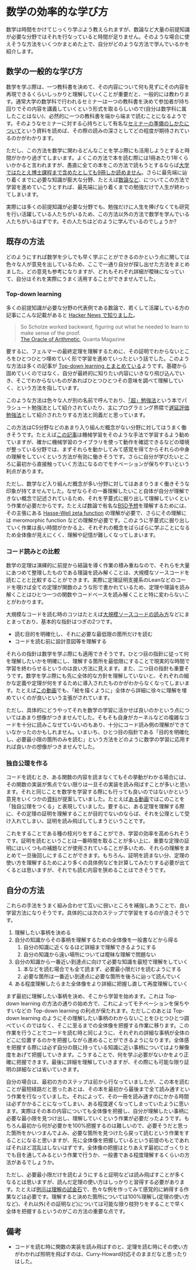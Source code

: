 # 数学の効率的な学び方

数学は時間をかけてじっくり学ぶよう教えられますが、数論など大量の前提知識が必要な分野ではそれを行なっていると時間が足りません。そのような場合に使えそうな方法をいくつかまとめた上で、自分がどのような方法で学んでいるかを紹介します。

## 数学の一般的な学び方

数学を学ぶ際は、一つ教科書を決めて、その内容について何も見ずにその内容を再現できるくらいしっかりと理解していくことが重要だと、一般的には教わります。通常大学の数学科で行われるセミナーは一つの教科書を決めて参加者が持ち回りでその内容を講義していくという形式を取るらしいので(自分は数学科に属したことはない)、必然的に一つの教科書を端から端まで読むことになるようです。そのようなセミナーに対する心持ちとして有名な[セミナーの準備のしかたについて](https://www.ms.u-tokyo.ac.jp/~yasuyuki/sem.htm)という資料を読めば、その際の読みの深さとしてどの程度が期待されているのかがわかります。

ただし、この方法を数学に関わるどんなことを学ぶ際にも活用しようとすると時間がかかり過ぎてしまいます。よくこの方法で本を読む際には1冊あたり1年くらいかかると言われますが、愚直に全ての本をこの方法で読もうとするならば[大学ではたとえ博士課程まで含めたとしても9冊しか読めません](https://jp.quora.com/%E6%95%B0%E5%AD%A6%E6%9B%B8%E3%81%AF%E4%B8%80%E5%86%8A%E8%AA%AD%E3%82%80%E3%81%AE%E3%81%AB%E4%B8%80%E5%B9%B4%E3%81%8B%E3%81%8B%E3%82%8B-%E3%81%AA%E3%81%A9%E3%81%A8%E3%82%88%E3%81%8F%E8%81%9E%E3%81%8D%E3%81%BE)。さらに最先端に辿り着くまでに必要な知識が膨大な分野、たとえば[数論など](https://mathoverflow.net/questions/354542/how-and-when-do-i-learn-so-much-mathematics)、についてこの方法で学習を進めていこうとすれば、最先端に辿り着くまでの勉強だけで人生が終わってしまいます。

実際には多くの前提知識が必要な分野でも、勉強だけに人生を捧げなくても研究を行い活躍している人たちがいるため、この方法以外の方法で数学を学んでいる人たちがいるはずです。その人たちはどのように学んでいるのでしょうか?

## 既存の方法

どのようにすれば数学を少しでも早く学ぶことができるのかという点に関しては色々な人が意見を出しているため、ここで一通り自分が探し出せた方法をまとめました。どの意見も参考になりますが、どれもそれぞれ詳細が曖昧になっていて、自分はそれを実際にうまく活用することができませんでした。

### Top-down learning

多くの前提知識が必要な分野の代表例である数論で、若くして活躍している方の記事にこんな記載があると [Hacker News で知りました](https://news.ycombinator.com/item?id=18940967)。
> So Scholze worked backward, figuring out what he needed to learn to make sense of the proof.  
> [The Oracle of Arithmetic](https://www.quantamagazine.org/peter-scholze-and-the-future-of-arithmetic-geometry-20160628), Quanta Magazine

要するに、フェルマーの最終定理を理解するために、その証明でわからないところをひとつひとつ埋めていく形で学習を進めていったという話でした。このような方法は多くの記事が [Top-down learning とまとめている](https://journeyinmath.wordpress.com/2021/04/13/top-down-approach-of-learning/)ようです。基礎から固めていくのではなく、自分が最終的に知りたい内容にいきなり飛び込んでいき、そこでわからないものがあればひとつひとつその意味を調べて理解していく、という方法を指しています。

このような方法は色々な人が別の名前で呼んでおり、[「超」勉強法](https://bookclub.kodansha.co.jp/product?item=0000177553)という本でパラシュート勉強法として紹介されていたり、主にプログラミング界隈で[遅延評価勉強法](https://lukesilvia.hatenablog.com/entry/20080402/1207149044)として紹介されたりする方法と同義だと思っています。

この方法はCS分野などのあまり入り組んだ概念がない分野に対してはうまく働きそうです。たとえば[この記事](https://machinelearningmastery.com/youre-wrong-machine-learning-not-hard/)は機械学習をそのような手法で学習するよう勧めていますが、確かに機械学習のライブラリを使って動作を確認できるなどの環境が整っている分野では、まずそれらを動かしてみて感覚を得てからそれらの中身の理解をしていくという方法が有効に働きそうです。さらに自分が学びたいところに最初から直接触っていく方法になるのでモチベーションが保ちやすいという利点があります。

ただし、数学など入り組んだ概念が多い分野に対してはあまりうまく働きそうな印象が持てませんでした。なぜならその一番理解したいこと自体が自分が理解できない概念で記述されているため、それを芋蔓式に掘り出して理解していくという作業が必要だからです。たとえば数論で有名な[BSD予想](https://en.wikipedia.org/wiki/Birch_and_Swinnerton-Dyer_conjecture)を理解するためには、その主張にある [Hasse-Weil zeta function](https://en.wikipedia.org/wiki/Hasse%E2%80%93Weil_zeta_function) の理解が必要で、さらにその理解には meromorphic function などの理解が必要です。このように芋蔓式に掘り出していく作業は長い時間がかかる上、それぞれの概念をばらばらに学ぶことになるため全体像が見えにくく、理解や記憶が難しくなってしまいます。

### コード読みとの比較

数学の定理は演繹的に前提から結論を導く作業の積み重ねなので、それらを大量にあつめて整理したものである理論を読み解くことは、大規模なソースコードを読むことと比較することができます。実際に定理証明支援系のLeanなどのコードを覗けば全ての定理が関数のような形で書かれているため、定理や理論を読み解くことはひとつ一つの関数やコードベースを読み解くことと特に変わらないことがわかります。

大規模なコードを読む時のコツはたとえば[大規模ソースコードの読み方](https://speakerdeck.com/sat/da-gui-mo-sosukodofalsedu-mifang)などにまとまっており、基本的な指針はつぎの2つです。
- 読む目的を明確化し、それに必要な最低限の箇所だけを読む
- コードを読む前に設計意図等を理解する

それらの指針は数学を学ぶ際にも適用できそうです。ひとつ目の指針に従って何を理解したいかを明確にし、理解する箇所を最低限にすることで現実的な時間で学習を終わらせるというのは良い方法に見えます。また、二つ目の指針も重要そうです。数学を学ぶ際にも先に全体的な方針を理解していないと、それぞれの細かな定義や定理が何をするために導入されたものかがわからなくなってしまいます。たとえば[この動画](https://www.youtube.com/watch?v=q-3IWEyfFQg)でも、「絵を描くように」全体から詳細に徐々に理解を埋めていくのが良いという主張がされています。

ただし、具体的にどうやってそれを数学の学習に活かせば良いのかという点についてはあまり想像がつきませんでした。そもそも自身がカーネルなどの複雑なコードを十分に読みこなせていないのもあり、十分にコード読み側の理解ができていなかったのかもしれません。いまいち、ひとつ目の指針である「目的を明確化し、必要最小限の箇所のみを読む」という方法をどのように数学の学習に応用すれば良いかの想像がつきませんでした。

### 独自公理を作る

コードを読むとき、ある関数の内容を読まなくてもその挙動がわかる場合には、その関数の実装が焦点でない限りは一旦その実装を読み飛ばすことが多いと思います。それと同じことを数学を学習する際にも行っても良いのではないかという意見をいくつかの[資料](http://www.r.dendai.ac.jp/misc/how_to_study_maths.pdf)が提案していました。たとえば[ある動画](https://www.youtube.com/watch?v=pBPyKuRhX8M)ではこのことを「独自公理をつくる」と表現していました。要するに、ある定理を理解する際に、その定理の証明を理解することが目的でないのならば、それを公理として受け入れてしまい、証明を読み飛ばしてしまうということです。

これをすることである種の枝刈りをすることができ、学習の効率を高められそうです。証明を読むということは一番時間を取ることが多い上に、重要な定理の証明にはいくつもの補題などが使用されていることが多いため、それらの理解をまとめて一旦後回しにすることができます。もちろん、証明を読まない分、定理の使い方を理解するためにより多くの具体例などを計算してみたりする必要が出てくるとは思いますが、それでも読む内容を狭めることはできそうです。

## 自分の方法

これらの手法をうまく組み合わせて互いに弱いところを補強しあうことで、良い学習方法になりそうです。具体的には次のステップで学習をするのが良さそうです。

1. 理解したい事柄を決める
1. 自分の知識からその事柄を理解するための全体像を一般書などから得る
    1. 自分の知識に近くなるほど詳細まで理解できるようにする
    1. 自分の知識から遠い場所については曖昧な理解で問題ない
1. 自分の知識から一番近い到達点に向けて必要な知識を最短で理解をしていく
    1. 本などを読む場合でも全て読まず、必要最小限だけを読むようにする
    1. 必要な箇所は一番近い到達点に必要な箇所を後ろに辿って読んでいく
1. ある程度理解したらまた全体像をより詳細に把握し直して再度理解していく

まず最初に理解したい事柄を決め、そこから学習を始めます。これは Top-down learning の方法の通りの始め方で、これによってモチベーションを保ちやすいなどの Top-down learning の利点が保たれます。ただしこのあとは Top-down learning のようにその理解したい事柄のわからないことをひとつひとつ調べていくのではなく、そこに至るまでの全体像を把握する作業に移ります。この作業を行うことでコードを読む時と同じように、それぞれの詳細な事柄が全体のどこに位置するのかを把握しながら進めることができるようになります。全体感を把握する際には必ず自分の既に持っている知識に近い事柄についてはより解像度をあげて把握していきます。こうすることで、何を学ぶ必要がないかをより正確に把握できます。最後に詳細を理解していきますが、その際にも可能な限り証明の詳細などは省いていきます。

自分の場合は、最初の方のステップは前から行なっていましたが、この本を読むことが最短経路だと思ったあとは、その本を最初から最後まで全て読み通すという作業を行なっていました。それによって、その一冊を読み通すのにかかる時間は必ずかかることになってしまい、ある程度遅くなってしまっていたように思います。実際はその本の内容についても全体像を把握し、自分が理解したい事柄に必要な最小限を見つけ出し、理解していくという作業が必要だったようです。もちろん最初から何が必要かを100%把握するのは難しいので、必要そうだと思った箇所をかいつまんでよみ、必要な箇所を見つけたら戻って読むという作業をすることになると思いますが、先に全体像を把握しているという前提のもとであればそれほど混乱はしないはずです。全体像の把握はとりあえず最初にざっくりとでも目を通してみるという作業で行うか、一般書である程度理解するくらいの方法があるでしょうか。

ただし、必要最小限だけを読むようにすると証明などは読み飛ばすことが多くなるとは思いますが、読んだ定理の使い方はしっかりと習得する必要があります。たとえば[例示は理解の試金石](https://mm.hyuki.net/n/nae6e0041a746?gs=0ae1f5b79be8)で、色々な例を作ってみて感覚的に納得する作業などは必要です。理解すると決めた箇所については100%理解し(定理の使い方など)、それ以外(その証明など)については可能な限り枝狩りをすることで早く全体を把握するというのがこの方法の重要な点です。

## 備考
- コードを読む時に関数の実装を読み飛ばすのと、定理を読む時にその使い方がわかれば照明を飛ばすのは、Curry-Howard対応そのままだなと思ったりはした。
